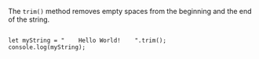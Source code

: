 The `trim()` method removes empty spaces from the beginning and the end of the string.

<Editor lang="javascript">
<code>
let myString = "    Hello World!    ".trim();
console.log(myString);
</code>
</Editor>